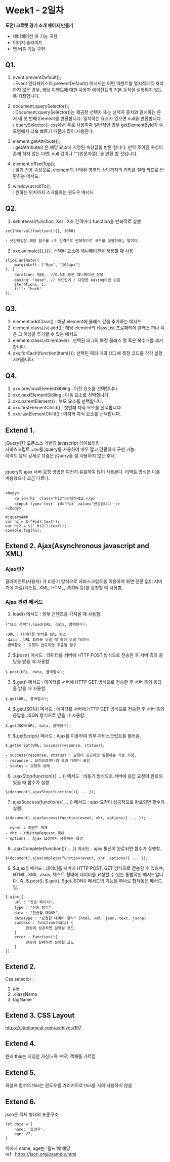 # Week1 - 2일차

**도전! 크로켓 경기 소개 페이지 만들기**
- 네비게이션 바 기능 구현
- 이미지 슬라이드
- 탭 버튼 기능 구현


## Q1.

1. event.preventDefault(); <br>: Event 인터페이스의 preventDefault() 메서드는 어떤 이벤트를 명시적으로 처리하지 않은 경우, 해당 이벤트에 대한 사용자 에이전트의 기본 동작을 실행하지 않도록 지정합니다.

2. document.querySelector(); <br>: Document.querySelector()는 제공한 선택자 또는 선택자 뭉치와 일치하는 문서 내 첫 번째 Element를 반환합니다. 일치하는 요소가 없으면 null을 반환합니다. / querySelector는 css에서 주로 사용하며 일반적인 경우 getElementById가 속도면에서 더욱 빠르기 때문에 많이 사용된다.

3. element.getAttribute(); <br>: getAttribute() 은 해당 요소에 지정된 속성값을 반환 합니다. 만약 주어진 속성이 존재 하지 않는 다면, null 값이나 ""(빈문자열); 을 반환 할 것입니다.

4. element.offsetTop(); <br>: 읽기 전용 속성으로, element의 선택된 영역의 상단까지의 거리를 절대 좌표로 반환하는 메서드.

5. window.scrollTo(); <br>: 원하는 위치까지 스크롤하는 윈도우 메서드

## Q2.

1. setInterval(function, Xs) : X초 간격마다 function을 반복적로 실행
```
setInterval(function(){}, 3000)

: 셋인터벌은 해당 함수를 s초 간격으로 반복적으로 코드를 실행하라는 말이다.

```

2. xxx.animate({},{}) : 선택된 요소에 애니메이션을 적용할 때 사용 <br>
```   ex) 
slide.animate({
    marginLeft: ["0px", "1024px"]
}, {
    duration: 500,  //0.5초 동안 애니메이션 진행
    easing: "ease", // 부드럽게 : 다양한 easing타입 있음
    iterations: 1, 
    fill: "both"
});
```

## Q3. 

1. element.addClass() : 해당 element에 클래스 값을 추가하는 메서드
2. element.classList.add() : 해당 element의 classList 프로퍼티에 클래스 하나 혹은 그 이상을 추가할 수 있는 메서드
3. element.classList.remove() : 선택된 태그의 특정 클래스 명 혹은 복수개를 제거합니다.
4. xxx.forEach(function(item){}): 선택된 여러 개의 태그에 특정 코드를 각각 실행시켜줍니다.

## Q4.

1. xxx.previousElementSibling : 이전 요소를 선택합니다.
2. xxx.nextElementSibling : 다음 요소를 선택합니다.
3. xxx.parentElement() : 부모 요소를 선택합니다.
4. xxx.firstElementChild() : 첫번째 자식 요소를 선택합니다.
5. xxx.lastElementChild() : 마지막 자식 요소를 선택합니다.


## Extend 1.
jQuery란?
오픈소스 기반의 javascript 라이브러리 <br>
자바스크립트 코드를 jquery를 사용하여 매우 짧고 간편하게 구현 가능. <br>
리액트 등의 강세로 요즘은 jQuery를 잘 사용하지 않는 추세. <br>
<br>

jquery의 ajax 서버 요청 방법은 여전히 유효하여 많이 사용된다. 리액트 방식은 이를 계승했으나 조금 다르다.<br><br>
```jquery
<body>
    <p id='hi' class="hi2">안녕하세요.</p>
    <input type='text' id='hi3' value='반갑습니다' />
</body>

#jquery###
var hi = $("#id).text();
var hi2 = $(".hi2").text();
console.log(h1);

```


## Extend 2. Ajax(Asynchronous javascript and XML)
### Ajax란? <br>
클라이언트(사용자) 가 비동기 방식으로 자바스크립트를 이용하여 화면 전환 없이 서버측에 자료(텍스트, XML, HTML, JSON 등)를 요청할 때 사용함.

### Ajax 관련 메서드
1. load() 메서드 : 외부 콘텐츠를 가져올 때 사용함.

```
("요소 선택").load(URL, data, 콜백함수);

-URL : 데이터를 받아올 URL 주소
-data : URL 요청을 보낼 때 같이 보낼 데이터
-콜백함수 : 요청이 완료되면 호출될 함수
```
2. $.post() 메서드 : 데이터를 서버에 HTTP POST 방식으로 전송한 후 서버 측의 응답을 받을 때 사용함.
```
$.post(URL, data, 콜백함수);
```

3. $.get() 메서드 : 데이터를 서버에 HTTP GET 방식으로 전송한 후 서버 측의 응답을 받을 때 사용함.
```
$.get(URL, 콜백함수);
```
4. $.getJSON() 메서드 : 데이터를 서버에 HTTP GET 방식으로 전송한 후 서버 측의 응답을 JSON 형식으로 받을 때 사용함.
```
$.getJSON(URL, data, 콜백함수);
```
5. $.getScript() 메서드 : Ajax를 이용하여 외부 자바스크립트를 불러옴.
```
$.getScript(URL, success(response, status));

- success(response, status) : 요청이 성공하면 실행하는 기능 지정,
- response : 요청으로부터의 결과 데이터 포함
- status : 요청의 상태
```
6. .ajaxStop(function(){ ... }) 메서드 : 비동기 방식으로 서버에 응답 요청이 완료되었을 때 함수가 실행.
```
$(document).ajaxStop(function(){ ... });
```
7. ajaxSuccess(function(){ ... }) 메서드 : ajax 요청이 성공적으로 완료되면 함수가 실행.
```
$(document).ajaxSuccess(function(event, xhr, options){ ... });

- event : 이벤트 객체
- xhr : XMLHttpRequest 객체
- options : Ajax 요청에서 사용하는 옵션
```
8. .ajaxComplete(function(){ ... }) 메서드 : ajax 통신이 완료되면 함수가 실행함.
```
$(document).ajaxComplete(function(event, xhr, options){ ... });
```
9. $.ajax() 메서드 : 데이터를 서버에 HTTP POST, GET 방식으로 전송할 수 있으며, HTML, XML, Json, 텍스트 형태에 데이터를 요청할 수 있는 통합적인 메서드입니다. 즉, $.post(), $.get(), $getJSON() 메서드의 기능을 하나로 합쳐놓은 메서드임.
```
$.ajax({
    url : "전송 페이지",
    type : "전송 방식",
    data : "전송할 데이터",
    datatype : "요청한 데이터 형식" (html, xml, json, text, jsonp)
    success : function(data) {
         전송에 성공하면 실행될 코드;
    }
    error : function(){
         전송에 실패하면 실행될 코드
    }
})
```

## Extend 2.
Css selector :

1. #id
2. .className
3. tagName


## Extend 3. CSS Layout
https://studiomeal.com/archives/197

## Extend 4. 
원래 this는 지칭한 자신(=즉 부모) 객체를 가르킴

## Extend 5. 
화살표 함수의 this는 윈도우를 가리키므로 this를 거의 사용하지 않음

## Extend 6. 
json은 객체 형태의 표준구조

```
let data = {
    name: '조성우',
    age: 27,
}

```
위에서 name, age는 '필드'에 해당 <br>
ref : https://json.org/example.html